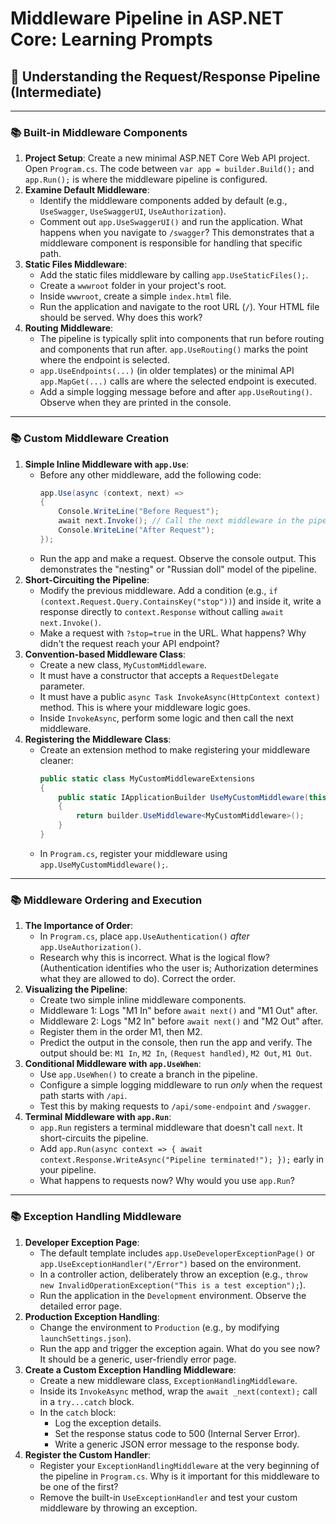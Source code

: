 # Middleware Pipeline in ASP.NET Core: Learning Prompts

## 🔗 Understanding the Request/Response Pipeline (Intermediate)

---

### 📚 Built-in Middleware Components

1.  **Project Setup**: Create a new minimal ASP.NET Core Web API project. Open `Program.cs`. The code between `var app = builder.Build();` and `app.Run();` is where the middleware pipeline is configured.
2.  **Examine Default Middleware**:
    *   Identify the middleware components added by default (e.g., `UseSwagger`, `UseSwaggerUI`, `UseAuthorization`).
    *   Comment out `app.UseSwaggerUI()` and run the application. What happens when you navigate to `/swagger`? This demonstrates that a middleware component is responsible for handling that specific path.
3.  **Static Files Middleware**:
    *   Add the static files middleware by calling `app.UseStaticFiles();`.
    *   Create a `wwwroot` folder in your project's root.
    *   Inside `wwwroot`, create a simple `index.html` file.
    *   Run the application and navigate to the root URL (`/`). Your HTML file should be served. Why does this work?
4.  **Routing Middleware**:
    *   The pipeline is typically split into components that run before routing and components that run after. `app.UseRouting()` marks the point where the endpoint is selected.
    *   `app.UseEndpoints(...)` (in older templates) or the minimal API `app.MapGet(...)` calls are where the selected endpoint is executed.
    *   Add a simple logging message before and after `app.UseRouting()`. Observe when they are printed in the console.

---

### 📚 Custom Middleware Creation

1.  **Simple Inline Middleware with `app.Use`**:
    *   Before any other middleware, add the following code:
        ```csharp
        app.Use(async (context, next) =>
        {
            Console.WriteLine("Before Request");
            await next.Invoke(); // Call the next middleware in the pipeline
            Console.WriteLine("After Request");
        });
        ```
    *   Run the app and make a request. Observe the console output. This demonstrates the "nesting" or "Russian doll" model of the pipeline.
2.  **Short-Circuiting the Pipeline**:
    *   Modify the previous middleware. Add a condition (e.g., `if (context.Request.Query.ContainsKey("stop"))`) and inside it, write a response directly to `context.Response` without calling `await next.Invoke()`.
    *   Make a request with `?stop=true` in the URL. What happens? Why didn't the request reach your API endpoint?
3.  **Convention-based Middleware Class**:
    *   Create a new class, `MyCustomMiddleware`.
    *   It must have a constructor that accepts a `RequestDelegate` parameter.
    *   It must have a public `async Task InvokeAsync(HttpContext context)` method. This is where your middleware logic goes.
    *   Inside `InvokeAsync`, perform some logic and then call the next middleware.
4.  **Registering the Middleware Class**:
    *   Create an extension method to make registering your middleware cleaner:
        ```csharp
        public static class MyCustomMiddlewareExtensions
        {
            public static IApplicationBuilder UseMyCustomMiddleware(this IApplicationBuilder builder)
            {
                return builder.UseMiddleware<MyCustomMiddleware>();
            }
        }
        ```
    *   In `Program.cs`, register your middleware using `app.UseMyCustomMiddleware();`.

---

### 📚 Middleware Ordering and Execution

1.  **The Importance of Order**:
    *   In `Program.cs`, place `app.UseAuthentication()` *after* `app.UseAuthorization()`.
    *   Research why this is incorrect. What is the logical flow? (Authentication identifies who the user is; Authorization determines what they are allowed to do). Correct the order.
2.  **Visualizing the Pipeline**:
    *   Create two simple inline middleware components.
    *   Middleware 1: Logs "M1 In" before `await next()` and "M1 Out" after.
    *   Middleware 2: Logs "M2 In" before `await next()` and "M2 Out" after.
    *   Register them in the order M1, then M2.
    *   Predict the output in the console, then run the app and verify. The output should be: `M1 In`, `M2 In`, `(Request handled)`, `M2 Out`, `M1 Out`.
3.  **Conditional Middleware with `app.UseWhen`**:
    *   Use `app.UseWhen()` to create a branch in the pipeline.
    *   Configure a simple logging middleware to run *only* when the request path starts with `/api`.
    *   Test this by making requests to `/api/some-endpoint` and `/swagger`.
4.  **Terminal Middleware with `app.Run`**:
    *   `app.Run` registers a terminal middleware that doesn't call `next`. It short-circuits the pipeline.
    *   Add `app.Run(async context => { await context.Response.WriteAsync("Pipeline terminated!"); });` early in your pipeline.
    *   What happens to requests now? Why would you use `app.Run`?

---

### 📚 Exception Handling Middleware

1.  **Developer Exception Page**:
    *   The default template includes `app.UseDeveloperExceptionPage()` or `app.UseExceptionHandler("/Error")` based on the environment.
    *   In a controller action, deliberately throw an exception (e.g., `throw new InvalidOperationException("This is a test exception");`).
    *   Run the application in the `Development` environment. Observe the detailed error page.
2.  **Production Exception Handling**:
    *   Change the environment to `Production` (e.g., by modifying `launchSettings.json`).
    *   Run the app and trigger the exception again. What do you see now? It should be a generic, user-friendly error page.
3.  **Create a Custom Exception Handling Middleware**:
    *   Create a new middleware class, `ExceptionHandlingMiddleware`.
    *   Inside its `InvokeAsync` method, wrap the `await _next(context);` call in a `try...catch` block.
    *   In the `catch` block:
        *   Log the exception details.
        *   Set the response status code to 500 (Internal Server Error).
        *   Write a generic JSON error message to the response body.
4.  **Register the Custom Handler**:
    *   Register your `ExceptionHandlingMiddleware` at the very beginning of the pipeline in `Program.cs`. Why is it important for this middleware to be one of the first?
    *   Remove the built-in `UseExceptionHandler` and test your custom middleware by throwing an exception.